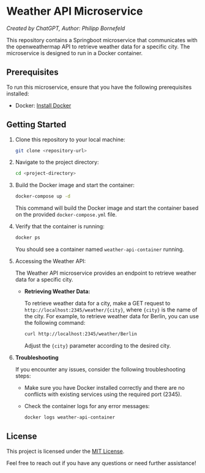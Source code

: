 # Weather API Microservice

*Created by ChatGPT, Author: Philipp Bornefeld*

This repository contains a Springboot microservice that communicates with the openweathermap API to retrieve weather data for a specific city. The microservice is designed to run in a Docker container.

## Prerequisites

To run this microservice, ensure that you have the following prerequisites installed:

- Docker: [Install Docker](https://docs.docker.com/get-docker/)

## Getting Started

1. Clone this repository to your local machine:

   ```bash
   git clone <repository-url>
   ```

2. Navigate to the project directory:

   ```bash
   cd <project-directory>
   ```

3. Build the Docker image and start the container:

   ```bash
   docker-compose up -d
   ```

   This command will build the Docker image and start the container based on the provided `docker-compose.yml` file.

4. Verify that the container is running:

   ```bash
   docker ps
   ```

   You should see a container named `weather-api-container` running.

5. Accessing the Weather API:

   The Weather API microservice provides an endpoint to retrieve weather data for a specific city.

   - **Retrieving Weather Data:**

     To retrieve weather data for a city, make a GET request to `http://localhost:2345/weather/{city}`, where `{city}` is the name of the city. For example, to retrieve weather data for Berlin, you can use the following command:

     ```bash
     curl http://localhost:2345/weather/Berlin
     ```

     Adjust the `{city}` parameter according to the desired city.

6. **Troubleshooting**

   If you encounter any issues, consider the following troubleshooting steps:

   - Make sure you have Docker installed correctly and there are no conflicts with existing services using the required port (2345).

   - Check the container logs for any error messages:

     ```bash
     docker logs weather-api-container
     ```

## License

This project is licensed under the [MIT License](LICENSE).

Feel free to reach out if you have any questions or need further assistance!
